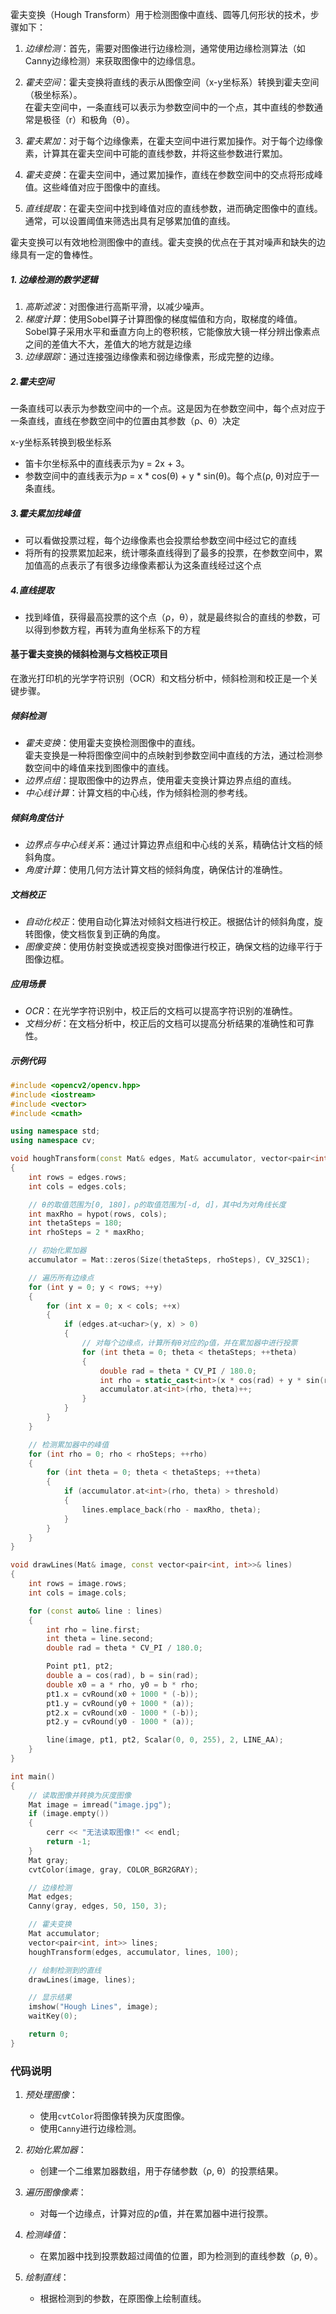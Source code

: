 霍夫变换（Hough Transform）用于检测图像中直线、圆等几何形状的技术，步骤如下：

1. *边缘检测*：首先，需要对图像进行边缘检测，通常使用边缘检测算法（如Canny边缘检测）来获取图像中的边缘信息。

2. *霍夫空间*：霍夫变换将直线的表示从图像空间（x-y坐标系）转换到霍夫空间（极坐标系）。<br>
              在霍夫空间中，一条直线可以表示为参数空间中的一个点，其中直线的参数通常是极径（r）和极角（θ）。<br>

3. *霍夫累加*：对于每个边缘像素，在霍夫空间中进行累加操作。对于每个边缘像素，计算其在霍夫空间中可能的直线参数，并将这些参数进行累加。

4. *霍夫变换*：在霍夫空间中，通过累加操作，直线在参数空间中的交点将形成峰值。这些峰值对应于图像中的直线。

5. *直线提取*：在霍夫空间中找到峰值对应的直线参数，进而确定图像中的直线。通常，可以设置阈值来筛选出具有足够累加值的直线。

霍夫变换可以有效地检测图像中的直线。霍夫变换的优点在于其对噪声和缺失的边缘具有一定的鲁棒性。


##### 1. 边缘检测的数学逻辑

  1. *高斯滤波*：对图像进行高斯平滑，以减少噪声。<br>
  2. *梯度计算*：使用Sobel算子计算图像的梯度幅值和方向，取梯度的峰值。<br>
      Sobel算子采用水平和垂直方向上的卷积核，它能像放大镜一样分辨出像素点之间的差值大不大，差值大的地方就是边缘<br>
  3. *边缘跟踪*：通过连接强边缘像素和弱边缘像素，形成完整的边缘。<br>

##### 2.霍夫空间

一条直线可以表示为参数空间中的一个点。这是因为在参数空间中，每个点对应于一条直线，直线在参数空间中的位置由其参数（ρ、θ）决定

x-y坐标系转换到极坐标系<br>

- 笛卡尔坐标系中的直线表示为y = 2x + 3。<br>
- 参数空间中的直线表示为ρ = x * cos(θ) + y * sin(θ)。每个点(ρ, θ)对应于一条直线。<br>

##### 3.霍夫累加找峰值
  
- 可以看做投票过程，每个边缘像素也会投票给参数空间中经过它的直线<br>
- 将所有的投票累加起来，统计哪条直线得到了最多的投票，在参数空间中，累加值高的点表示了有很多边缘像素都认为这条直线经过这个点<br>

##### 4.直线提取

- 找到峰值，获得最高投票的这个点（ρ，θ），就是最终拟合的直线的参数，可以得到参数方程，再转为直角坐标系下的方程


#### 基于霍夫变换的倾斜检测与文档校正项目

在激光打印机的光学字符识别（OCR）和文档分析中，倾斜检测和校正是一个关键步骤。

##### 倾斜检测

- *霍夫变换*：使用霍夫变换检测图像中的直线。<br>
             霍夫变换是一种将图像空间中的点映射到参数空间中直线的方法，通过检测参数空间中的峰值来找到图像中的直线。<br>
- *边界点组*：提取图像中的边界点，使用霍夫变换计算边界点组的直线。<br>
- *中心线计算*：计算文档的中心线，作为倾斜检测的参考线。<br>

##### 倾斜角度估计

- *边界点与中心线关系*：通过计算边界点组和中心线的关系，精确估计文档的倾斜角度。<br>
- *角度计算*：使用几何方法计算文档的倾斜角度，确保估计的准确性。<br>

##### 文档校正

- *自动化校正*：使用自动化算法对倾斜文档进行校正。根据估计的倾斜角度，旋转图像，使文档恢复到正确的角度。<br>
- *图像变换*：使用仿射变换或透视变换对图像进行校正，确保文档的边缘平行于图像边框。<br>

##### 应用场景

- *OCR*：在光学字符识别中，校正后的文档可以提高字符识别的准确性。<br>
- *文档分析*：在文档分析中，校正后的文档可以提高分析结果的准确性和可靠性。<br>


##### 示例代码

```cpp
#include <opencv2/opencv.hpp>
#include <iostream>
#include <vector>
#include <cmath>

using namespace std;
using namespace cv;

void houghTransform(const Mat& edges, Mat& accumulator, vector<pair<int, int>>& lines, int threshold) 
{
    int rows = edges.rows;
    int cols = edges.cols;

    // θ的取值范围为[0, 180]，ρ的取值范围为[-d, d]，其中d为对角线长度
    int maxRho = hypot(rows, cols);
    int thetaSteps = 180;
    int rhoSteps = 2 * maxRho;

    // 初始化累加器
    accumulator = Mat::zeros(Size(thetaSteps, rhoSteps), CV_32SC1);

    // 遍历所有边缘点
    for (int y = 0; y < rows; ++y) 
    {
        for (int x = 0; x < cols; ++x) 
        {
            if (edges.at<uchar>(y, x) > 0) 
            {
                // 对每个边缘点，计算所有θ对应的ρ值，并在累加器中进行投票
                for (int theta = 0; theta < thetaSteps; ++theta) 
                {
                    double rad = theta * CV_PI / 180.0;
                    int rho = static_cast<int>(x * cos(rad) + y * sin(rad)) + maxRho;
                    accumulator.at<int>(rho, theta)++;
                }
            }
        }
    }

    // 检测累加器中的峰值
    for (int rho = 0; rho < rhoSteps; ++rho) 
    {
        for (int theta = 0; theta < thetaSteps; ++theta) 
        {
            if (accumulator.at<int>(rho, theta) > threshold) 
            {
                lines.emplace_back(rho - maxRho, theta);
            }
        }
    }
}

void drawLines(Mat& image, const vector<pair<int, int>>& lines) 
{
    int rows = image.rows;
    int cols = image.cols;

    for (const auto& line : lines) 
    {
        int rho = line.first;
        int theta = line.second;
        double rad = theta * CV_PI / 180.0;

        Point pt1, pt2;
        double a = cos(rad), b = sin(rad);
        double x0 = a * rho, y0 = b * rho;
        pt1.x = cvRound(x0 + 1000 * (-b));
        pt1.y = cvRound(y0 + 1000 * (a));
        pt2.x = cvRound(x0 - 1000 * (-b));
        pt2.y = cvRound(y0 - 1000 * (a));

        line(image, pt1, pt2, Scalar(0, 0, 255), 2, LINE_AA);
    }
}

int main() 
{
    // 读取图像并转换为灰度图像
    Mat image = imread("image.jpg");
    if (image.empty()) 
    {
        cerr << "无法读取图像!" << endl;
        return -1;
    }
    Mat gray;
    cvtColor(image, gray, COLOR_BGR2GRAY);

    // 边缘检测
    Mat edges;
    Canny(gray, edges, 50, 150, 3);

    // 霍夫变换
    Mat accumulator;
    vector<pair<int, int>> lines;
    houghTransform(edges, accumulator, lines, 100);

    // 绘制检测到的直线
    drawLines(image, lines);

    // 显示结果
    imshow("Hough Lines", image);
    waitKey(0);

    return 0;
}
```

### 代码说明

1. *预处理图像*：<br>
    - 使用`cvtColor`将图像转换为灰度图像。<br>
    - 使用`Canny`进行边缘检测。<br>

2. *初始化累加器*：<br>
    - 创建一个二维累加器数组，用于存储参数（ρ, θ）的投票结果。<br>

3. *遍历图像像素*：<br>
    - 对每一个边缘点，计算对应的ρ值，并在累加器中进行投票。<br>

4. *检测峰值*：<br>
    - 在累加器中找到投票数超过阈值的位置，即为检测到的直线参数（ρ, θ）。<br>

5. *绘制直线*：<br>
    - 根据检测到的参数，在原图像上绘制直线。<br>




